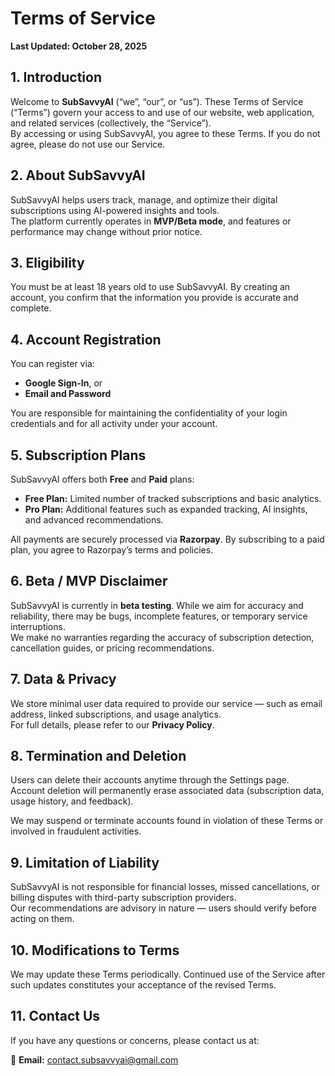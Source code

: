 # Terms of Service

**Last Updated: October 28, 2025**

## 1. Introduction
Welcome to **SubSavvyAI** (“we”, “our”, or “us”). These Terms of Service (“Terms”) govern your access to and use of our website, web application, and related services (collectively, the “Service”).  
By accessing or using SubSavvyAI, you agree to these Terms. If you do not agree, please do not use our Service.

## 2. About SubSavvyAI
SubSavvyAI helps users track, manage, and optimize their digital subscriptions using AI-powered insights and tools.  
The platform currently operates in **MVP/Beta mode**, and features or performance may change without prior notice.

## 3. Eligibility
You must be at least 18 years old to use SubSavvyAI. By creating an account, you confirm that the information you provide is accurate and complete.

## 4. Account Registration
You can register via:
- **Google Sign-In**, or  
- **Email and Password**  

You are responsible for maintaining the confidentiality of your login credentials and for all activity under your account.

## 5. Subscription Plans
SubSavvyAI offers both **Free** and **Paid** plans:  
- **Free Plan:** Limited number of tracked subscriptions and basic analytics.  
- **Pro Plan:** Additional features such as expanded tracking, AI insights, and advanced recommendations.  

All payments are securely processed via **Razorpay**. By subscribing to a paid plan, you agree to Razorpay’s terms and policies.

## 6. Beta / MVP Disclaimer
SubSavvyAI is currently in **beta testing**. While we aim for accuracy and reliability, there may be bugs, incomplete features, or temporary service interruptions.  
We make no warranties regarding the accuracy of subscription detection, cancellation guides, or pricing recommendations.

## 7. Data & Privacy
We store minimal user data required to provide our service — such as email address, linked subscriptions, and usage analytics.  
For full details, please refer to our **Privacy Policy**.  

## 8. Termination and Deletion
Users can delete their accounts anytime through the Settings page. Account deletion will permanently erase associated data (subscription data, usage history, and feedback).  

We may suspend or terminate accounts found in violation of these Terms or involved in fraudulent activities.

## 9. Limitation of Liability
SubSavvyAI is not responsible for financial losses, missed cancellations, or billing disputes with third-party subscription providers.  
Our recommendations are advisory in nature — users should verify before acting on them.

## 10. Modifications to Terms
We may update these Terms periodically. Continued use of the Service after such updates constitutes your acceptance of the revised Terms.

## 11. Contact Us

If you have any questions or concerns, please contact us at:

📧 **Email:** [contact.subsavvyai@gmail.com](mailto:contact.subsavvyai@gmail.com)
